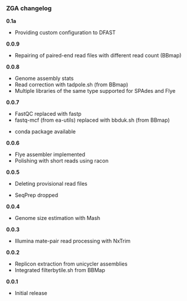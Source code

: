 ### ZGA changelog

**0.1a**

+ Providing custom configuration to DFAST

**0.0.9**

+ Repairing of paired-end read files with different read count (BBmap)

**0.0.8**

+ Genome assembly stats
+ Read correction with tadpole.sh (from BBmap)
+ Multiple libraries of the same type supported for SPAdes and Flye

**0.0.7**

* FastQC replaced with fastp
* fastq-mcf (from ea-utils) replaced with bbduk.sh (from BBmap)
+ conda package available

**0.0.6**

+ Flye assembler implemented
+ Polishing with short reads using racon

**0.0.5**

+ Deleting provisional read files
- SeqPrep dropped

**0.0.4**

+ Genome size estimation with Mash

**0.0.3**

+ Illumina mate-pair read processing with NxTrim

**0.0.2**

+ Replicon extraction from unicycler assemblies
+ Integrated filterbytile.sh from BBMap

**0.0.1**

* Initial release

